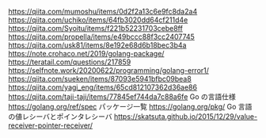 https://qiita.com/mumoshu/items/0d2f2a13c6e9fc8da2a4
https://qiita.com/uchiko/items/64fb3020dd64cf211d4e
https://qiita.com/Syoitu/items/f221b52231703cebe8ff
https://qiita.com/propella/items/e49bccc88f3cc2407745
https://qiita.com/usk81/items/8e192e68d6b18bec3b4a
https://note.crohaco.net/2019/golang-package/
https://teratail.com/questions/217859
https://selfnote.work/20200622/programming/golang-error1/
https://qiita.com/sueken/items/87093e5941bfbc09bea8
https://qiita.com/yagi_eng/items/65cd812107362d36ae86
https://qiita.com/taji-taji/items/77845ef744da7c88a6fe
Go の言語仕様
https://golang.org/ref/spec
パッケージ一覧
https://golang.org/pkg/
Go 言語の値レシーバとポインタレシーバ
https://skatsuta.github.io/2015/12/29/value-receiver-pointer-receiver/
